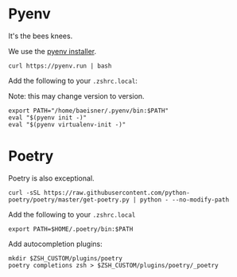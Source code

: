 # Pyenv

It's the bees knees.

We use the [pyenv installer](https://github.com/pyenv/pyenv-installer).

```
curl https://pyenv.run | bash
```

Add the following to your `.zshrc.local`:

Note: this may change version to version.

```
export PATH="/home/baeisner/.pyenv/bin:$PATH"
eval "$(pyenv init -)"
eval "$(pyenv virtualenv-init -)"
```

# Poetry

Poetry is also exceptional.

```
curl -sSL https://raw.githubusercontent.com/python-poetry/poetry/master/get-poetry.py | python - --no-modify-path
```

Add the following to your `.zshrc.local`

```
export PATH=$HOME/.poetry/bin:$PATH
```

Add autocompletion plugins:

```
mkdir $ZSH_CUSTOM/plugins/poetry
poetry completions zsh > $ZSH_CUSTOM/plugins/poetry/_poetry
```
